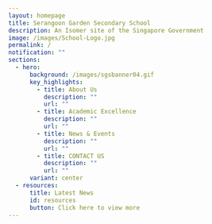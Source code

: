 ```yaml
---
layout: homepage
title: Serangoon Garden Secondary School
description: An Isomer site of the Singapore Government
image: /images/School-Logo.jpg
permalink: /
notification: ""
sections:
  - hero:
      background: /images/sgsbanner04.gif
      key_highlights:
        - title: About Us
          description: ""
          url: ""
        - title: Academic Excellence
          description: ""
          url: ""
        - title: News & Events
          description: ""
          url: ""
        - title: CONTACT US
          description: ""
          url: ""
      variant: center
  - resources:
      title: Latest News
      id: resources
      button: Click here to view more
---
```

